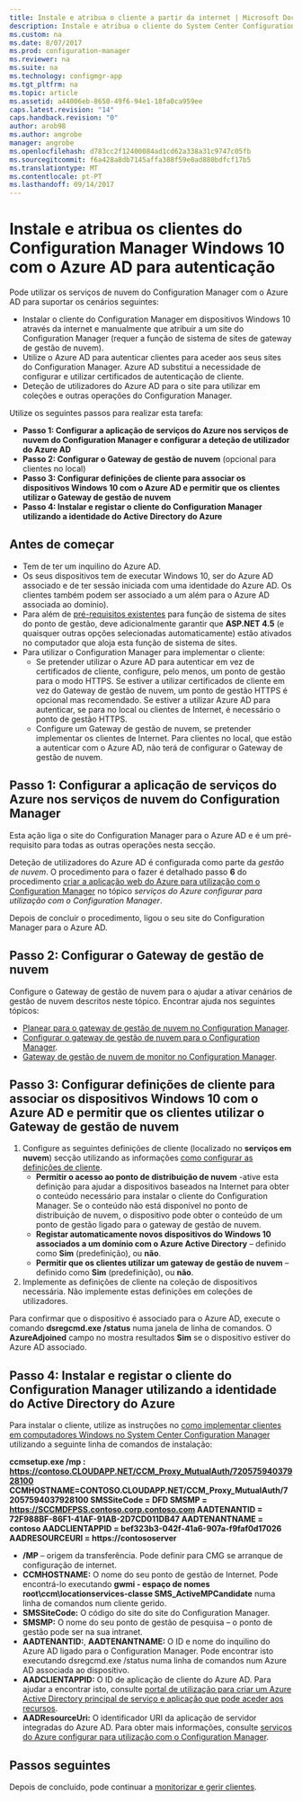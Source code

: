 ```yaml
---
title: Instale e atribua o cliente a partir da internet | Microsoft Docs
description: Instale e atribua o cliente do System Center Configuration Manager a partir da internet.
ms.custom: na
ms.date: 8/07/2017
ms.prod: configuration-manager
ms.reviewer: na
ms.suite: na
ms.technology: configmgr-app
ms.tgt_pltfrm: na
ms.topic: article
ms.assetid: a44006eb-8650-49f6-94e1-18fa0ca959ee
caps.latest.revision: "14"
caps.handback.revision: "0"
author: arob98
ms.author: angrobe
manager: angrobe
ms.openlocfilehash: d783cc2f12400084ad1cd62a338a31c9747c05fb
ms.sourcegitcommit: f6a428a8db7145affa388f59e0ad880bdfcf17b5
ms.translationtype: MT
ms.contentlocale: pt-PT
ms.lasthandoff: 09/14/2017
---
```

# <a name="install-and-assign-configuration-manager-windows-10-clients-using-azure-ad-for-authentication"></a>Instale e atribua os clientes do Configuration Manager Windows 10 com o Azure AD para autenticação

Pode utilizar os serviços de nuvem do Configuration Manager com o Azure AD para suportar os cenários seguintes:

- Instalar o cliente do Configuration Manager em dispositivos Windows 10 através da internet e manualmente que atribuir a um site do Configuration Manager (requer a função de sistema de sites de gateway de gestão de nuvem).
- Utilize o Azure AD para autenticar clientes para aceder aos seus sites do Configuration Manager. Azure AD substitui a necessidade de configurar e utilizar certificados de autenticação de cliente.
- Deteção de utilizadores do Azure AD para o site para utilizar em coleções e outras operações do Configuration Manager.

Utilize os seguintes passos para realizar esta tarefa:

- **Passo 1: Configurar a aplicação de serviços do Azure nos serviços de nuvem do Configuration Manager e configurar a deteção de utilizador do Azure AD**
- **Passo 2: Configurar o Gateway de gestão de nuvem** (opcional para clientes no local)
- **Passo 3: Configurar definições de cliente para associar os dispositivos Windows 10 com o Azure AD e permitir que os clientes utilizar o Gateway de gestão de nuvem**
- **Passo 4: Instalar e registar o cliente do Configuration Manager utilizando a identidade do Active Directory do Azure**


## <a name="before-you-start"></a>Antes de começar

- Tem de ter um inquilino do Azure AD.
- Os seus dispositivos tem de executar Windows 10, ser do Azure AD associado e de ter sessão iniciada com uma identidade do Azure AD. Os clientes também podem ser associado a um além para o Azure AD associada ao domínio).
- Para além de [pré-requisitos existentes](/sccm/core/plan-design/configs/site-and-site-system-prerequisites) para função de sistema de sites do ponto de gestão, deve adicionalmente garantir que **ASP.NET 4.5** (e quaisquer outras opções selecionadas automaticamente) estão ativados no computador que aloja esta função de sistema de sites.
- Para utilizar o Configuration Manager para implementar o cliente:
    - Se pretender utilizar o Azure AD para autenticar em vez de certificados de cliente, configure, pelo menos, um ponto de gestão para o modo HTTPS.
        Se estiver a utilizar certificados de cliente em vez do Gateway de gestão de nuvem, um ponto de gestão HTTPS é opcional mas recomendado. Se estiver a utilizar Azure AD para autenticar, se para no local ou clientes de Internet, é necessário o ponto de gestão HTTPS.
    - Configure um Gateway de gestão de nuvem, se pretender implementar os clientes de Internet. Para clientes no local, que estão a autenticar com o Azure AD, não terá de configurar o Gateway de gestão de nuvem.


## <a name="step-1-set-up-the-azure-services-app-in-configuration-manager-cloud-services"></a>Passo 1: Configurar a aplicação de serviços do Azure nos serviços de nuvem do Configuration Manager

Esta ação liga o site do Configuration Manager para o Azure AD e é um pré-requisito para todas as outras operações nesta secção. 

Deteção de utilizadores do Azure AD é configurada como parte da *gestão de nuvem*. O procedimento para o fazer é detalhado passo **6** do procedimento [criar a aplicação web do Azure para utilização com o Configuration Manager](/sccm/core/servers/deploy/configure/Azure-services-wizard#webapp) no tópico *serviços do Azure configurar para utilização com o Configuration Manager*.
    
Depois de concluir o procedimento, ligou o seu site do Configuration Manager para o Azure AD. 

## <a name="step-2-set-up-the-cloud-management-gateway"></a>Passo 2: Configurar o Gateway de gestão de nuvem

Configure o Gateway de gestão de nuvem para o ajudar a ativar cenários de gestão de nuvem descritos neste tópico. Encontrar ajuda nos seguintes tópicos: 

- [Planear para o gateway de gestão de nuvem no Configuration Manager](/sccm/core/clients/manage/plan-cloud-management-gateway).
- [Configurar o gateway de gestão de nuvem para o Configuration Manager](/sccm/core/clients/manage/setup-cloud-management-gateway).
- [Gateway de gestão de nuvem de monitor no Configuration Manager](/sccm/core/clients/manage/monitor-clients-cloud-management-gateway).

## <a name="step-3-configure-client-settings-to-join-windows-10-devices-with-azure-ad-and-enable-clients-to-use-the-cloud-management-gateway"></a>Passo 3: Configurar definições de cliente para associar os dispositivos Windows 10 com o Azure AD e permitir que os clientes utilizar o Gateway de gestão de nuvem

1.  Configure as seguintes definições de cliente (localizado no **serviços em nuvem**) secção utilizando as informações [como configurar as definições de cliente](/sccm/core/clients/deploy/configure-client-settings).
    - **Permitir o acesso ao ponto de distribuição de nuvem** -ative esta definição para ajudar a dispositivos baseados na Internet para obter o conteúdo necessário para instalar o cliente do Configuration Manager. Se o conteúdo não está disponível no ponto de distribuição de nuvem, o dispositivo pode obter o conteúdo de um ponto de gestão ligado para o gateway de gestão de nuvem.
    - **Registar automaticamente novos dispositivos do Windows 10 associados a um domínio com o Azure Active Directory** – definido como **Sim** (predefinição), ou **não**.
    - **Permitir que os clientes utilizar um gateway de gestão de nuvem** – definido como **Sim** (predefinição), ou **não**.
2.  Implemente as definições de cliente na coleção de dispositivos necessária. Não implemente estas definições em coleções de utilizadores.

Para confirmar que o dispositivo é associado para o Azure AD, execute o comando **dsregcmd.exe /status** numa janela de linha de comandos. O **AzureAdjoined** campo no mostra resultados **Sim** se o dispositivo estiver do Azure AD associado.


## <a name="step-4-install-and-register-the-configuration-manager-client-using-azure-active-directory-identity"></a>Passo 4: Instalar e registar o cliente do Configuration Manager utilizando a identidade do Active Directory do Azure

Para instalar o cliente, utilize as instruções no [como implementar clientes em computadores Windows no System Center Configuration Manager](/sccm/core/clients/deploy/deploy-clients-to-windows-computers#a-namebkmkmanuala-how-to-install-clients-manually) utilizando a seguinte linha de comandos de instalação: 

**ccmsetup.exe /mp &#58; https://contoso.CLOUDAPP.NET/CCM_Proxy_MutualAuth/72057594037928100 CCMHOSTNAME=CONTOSO.CLOUDAPP.NET/CCM_Proxy_MutualAuth/72057594037928100 SMSSiteCode = DFD SMSMP = https://SCCMDFPSS.contoso.corp.contoso.com AADTENANTID = 72F988BF-86F1-41AF-91AB-2D7CD011DB47 AADTENANTNAME = contoso AADCLIENTAPPID = bef323b3-042f-41a6-907a-f9faf0d17026 AADRESOURCEURI = https://contososerver**

- **/MP** – origem da transferência. Pode definir para CMG se arranque de configuração de internet.
- **CCMHOSTNAME:** O nome do seu ponto de gestão de Internet. Pode encontrá-lo executando **gwmi - espaço de nomes root\ccm\locationservices-classe SMS_ActiveMPCandidate** numa linha de comandos num cliente gerido.
- **SMSSiteCode:** O código do site do site do Configuration Manager.
- **SMSMP:** O nome do seu ponto de gestão de pesquisa – o ponto de gestão pode ser na sua intranet.
- **AADTENANTID:**, **AADTENANTNAME:** O ID e nome do inquilino do Azure AD ligado para o Configuration Manager. Pode encontrar isto executando dsregcmd.exe /status numa linha de comandos num Azure AD associada ao dispositivo.
- **AADCLIENTAPPID:** O ID de aplicação de cliente do Azure AD. Para ajudar a encontrar isto, consulte [portal de utilização para criar um Azure Active Directory principal de serviço e aplicação que pode aceder aos recursos](https://docs.microsoft.com/azure/azure-resource-manager/resource-group-create-service-principal-portal#get-application-id-and-authentication-key).
- **AADResourceUri:** O identificador URI da aplicação de servidor integradas do Azure AD. Para obter mais informações, consulte [serviços do Azure configurar para utilização com o Configuration Manager](/sccm/core/servers/deploy/configure/azure-services-wizard).




## <a name="next-steps"></a>Passos seguintes

Depois de concluído, pode continuar a [monitorizar e gerir clientes](/sccm/core/clients/manage/monitor-clients).
